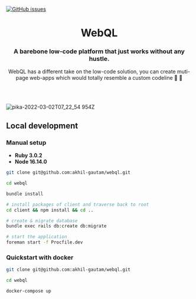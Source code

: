 [![GitHub issues](https://img.shields.io/github/issues/akhil-gautam/lowcode-ui?style=flat-square)](https://github.com/akhil-gautam/lowcode-ui/issues)

<!-- https://img.shields.io/github/forks/akhil-gautam/lowcode-ui?style=flat-square

https://img.shields.io/github/stars/akhil-gautam/lowcode-ui?style=flat-square

https://img.shields.io/github/license/akhil-gautam/lowcode-ui?style=flat-square -->


<h1 align="center">
  WebQL
</h1>

<h3 align="center">
  A barebone low-code platform that just works without any hustle.
</h3>

<p align="center">
  WebQL has a different take on the low-code solution, you can create muti-page web-apps which would totally resemble a custom codeline 🎊 🎉
</p>

<br/>
<br/>

<p align="center">
  
![pika-2022-03-02T07_22_54 954Z](https://user-images.githubusercontent.com/28865023/156314722-7697f8ee-8684-4c27-a30f-450d929edc11.png)
  <br/>
</p>

## Local development

### Manual setup
- **Ruby 3.0.2**
- **Node 16.14.0**

```bash
git clone git@github.com:akhil-gautam/webql.git

cd webql

bundle install

# install packages of client and traverse back to root
cd client && npm install && cd ..

# create & migrate database
bundle exec rails db:create db:migrate

# start the application
foreman start -f Procfile.dev
```

### Quickstart with docker
```bash
git clone git@github.com:akhil-gautam/webql.git

cd webql

docker-compose up
```
